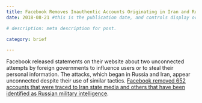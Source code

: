 ```yaml
---
title: Facebook Removes Inauthentic Accounts Originating in Iran and Russia
date: 2018-08-21 #this is the publication date, and controls display order.

# description: meta description for post.

category: brief

---
```


Facebook released statements on their website about two unconnected attempts by foreign governments to influence users or to steal their personal information. The attacks, which began in Russia and Iran, appear unconnected despite their use of similar tactics. [Facebook removed 652 accounts that were traced to Iran state media and others that have been identified as Russian military intelligence][link].

[link]: https://newsroom.fb.com/news/2018/08/more-coordinated-inauthentic-behavior/
